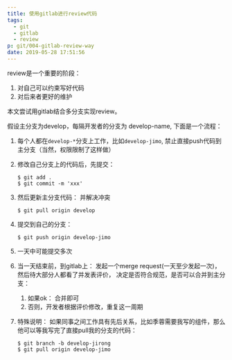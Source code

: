 ```yaml
---
title: 使用gitlab进行review代码
tags:
  - git
  - gitlab
  - review
p: git/004-gitlab-review-way
date: 2019-05-28 17:51:56
---
```


review是一个重要的阶段：
1. 对自己可以约束写好代码
2. 对后来者更好的维护

本文尝试用gitlab结合多分支实现review。

假设主分支为develop，每隔开发者的分支为 develop-name, 下面是一个流程：

1. 每个人都在`develop-*`分支上工作，比如`develop-jimo`, 禁止直接push代码到主分支（当然，权限限制了这样做）
2. 修改自己分支上的代码后，先提交：
    ```shell
    $ git add .
    $ git commit -m 'xxx'
    ```
3. 然后更新主分支代码： 并解决冲突
    ```shell
    $ git pull origin develop
    ```
4. 提交到自己的分支：
    ```shell
    $ git push origin develop-jimo
    ```

5. 一天中可能提交多次

6. 当一天结束前，到gitlab上： 发起一个merge request(一天至少发起一次)，然后待大部分人都看了并发表评价，
    决定是否符合规范，是否可以合并到主分支：
    1. 如果ok： 合并即可
    2. 否则，开发者根据评价修改，重复这一周期

7. 特殊说明： 如果同事之间工作具有先后关系，比如季蓉需要我写的组件，那么他可以等我写完了直接pull我的分支的代码：
    ```shell
    $ git branch -b develop-jirong
    $ git pull origin develop-jimo
    ```


